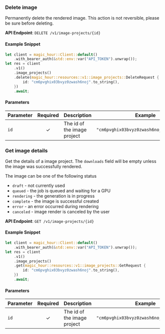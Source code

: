 
### Delete image <a name="delete"></a>

Permanently delete the rendered image. This action is not reversible, please be sure before deleting.

**API Endpoint**: `DELETE /v1/image-projects/{id}`

#### Example Snippet

```rust
let client = magic_hour::Client::default()
    .with_bearer_auth(&std::env::var("API_TOKEN").unwrap());
let res = client
    .v1()
    .image_projects()
    .delete(magic_hour::resources::v1::image_projects::DeleteRequest {
        id: "cm6pvghix03bvyz0zwash6noj".to_string(),
    })
    .await;
```

#### Parameters

| Parameter | Required | Description | Example |
|-----------|:--------:|-------------|--------|
| `id` | ✓ | The id of the image project | `"cm6pvghix03bvyz0zwash6noj".to_string()` |

### Get image details <a name="get"></a>

Get the details of a image project. The `downloads` field will be empty unless the image was successfully rendered.

The image can be one of the following status
- `draft` - not currently used
- `queued` - the job is queued and waiting for a GPU
- `rendering` - the generation is in progress
- `complete` - the image is successful created
- `error` - an error occurred during rendering
- `canceled` - image render is canceled by the user


**API Endpoint**: `GET /v1/image-projects/{id}`

#### Example Snippet

```rust
let client = magic_hour::Client::default()
    .with_bearer_auth(&std::env::var("API_TOKEN").unwrap());
let res = client
    .v1()
    .image_projects()
    .get(magic_hour::resources::v1::image_projects::GetRequest {
        id: "cm6pvghix03bvyz0zwash6noj".to_string(),
    })
    .await;
```

#### Parameters

| Parameter | Required | Description | Example |
|-----------|:--------:|-------------|--------|
| `id` | ✓ | The id of the image project | `"cm6pvghix03bvyz0zwash6noj".to_string()` |
